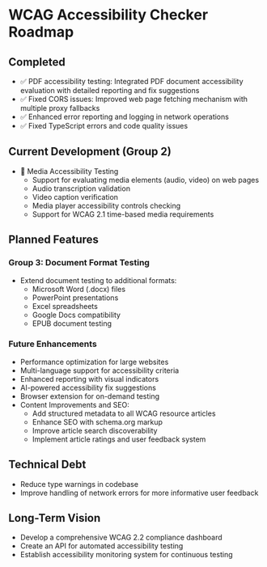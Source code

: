 # WCAG Accessibility Checker Roadmap

## Completed
- ✅ PDF accessibility testing: Integrated PDF document accessibility evaluation with detailed reporting and fix suggestions
- ✅ Fixed CORS issues: Improved web page fetching mechanism with multiple proxy fallbacks
- ✅ Enhanced error reporting and logging in network operations
- ✅ Fixed TypeScript errors and code quality issues

## Current Development (Group 2)
- 🔄 Media Accessibility Testing
  - Support for evaluating media elements (audio, video) on web pages
  - Audio transcription validation
  - Video caption verification
  - Media player accessibility controls checking
  - Support for WCAG 2.1 time-based media requirements

## Planned Features

### Group 3: Document Format Testing
- Extend document testing to additional formats:
  - Microsoft Word (.docx) files
  - PowerPoint presentations
  - Excel spreadsheets
  - Google Docs compatibility
  - EPUB document testing

### Future Enhancements
- Performance optimization for large websites
- Multi-language support for accessibility criteria
- Enhanced reporting with visual indicators
- AI-powered accessibility fix suggestions
- Browser extension for on-demand testing
- Content Improvements and SEO:
  - Add structured metadata to all WCAG resource articles
  - Enhance SEO with schema.org markup
  - Improve article search discoverability
  - Implement article ratings and user feedback system

## Technical Debt
- Reduce type warnings in codebase
- Improve handling of network errors for more informative user feedback

## Long-Term Vision
- Develop a comprehensive WCAG 2.2 compliance dashboard
- Create an API for automated accessibility testing
- Establish accessibility monitoring system for continuous testing